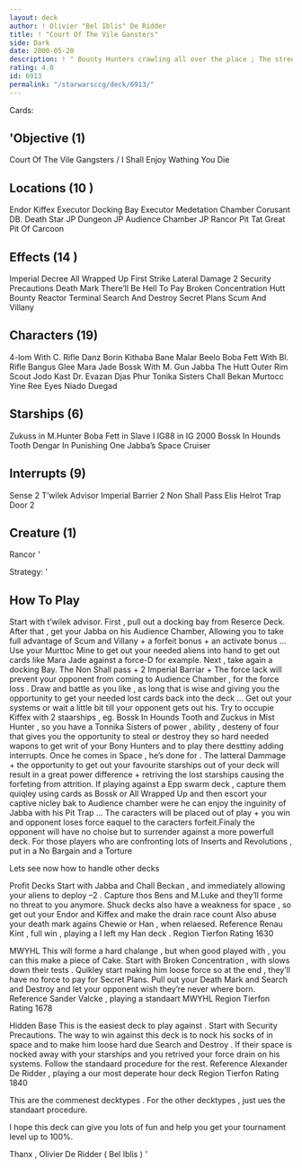 ```yaml
---
layout: deck
author: ! Olivier "Bel Iblis" De Ridder
title: ! "Court Of The Vile Gansters"
side: Dark
date: 2000-05-20
description: ! " Bounty Hunters crawling all over the place ; The streets are filled with Hutt slime…You don’t find  decent people anymore , only  scum and villany employed by the Hutts or whoever needs their services …This is my deck , made i"
rating: 4.0
id: 6913
permalink: "/starwarsccg/deck/6913/"
---
```

Cards: 

'Objective (1)
------------
Court Of The Vile Gangsters / I Shall Enjoy Wathing You Die

Locations (10 )
------------
Endor
Kiffex
Executor  Docking Bay
Executor  Medetation Chamber
Corusant  DB.
Death Star
JP  Dungeon
JP  Audience Chamber
JP  Rancor Pit
Tat  Great Pit Of Carcoon

Effects (14 )
---------
Imperial Decree
All Wrapped Up
First Strike
Lateral Damage 2
Security Precautions
Death Mark
There’ll Be Hell To Pay
Broken Concentration
Hutt Bounty
Reactor Terminal
Search And Destroy
Secret Plans
Scum And Villany

Characters (19)
-------------
4-lom With C. Rifle
Danz Borin
Kithaba
Bane Malar
Beelo
Boba Fett With Bl. Rifle
Bangus Glee
Mara Jade
Bossk With M. Gun
Jabba The Hutt
Outer Rim Scout
Jodo Kast
Dr. Evazan
Djas Phur
Tonika Sisters
Chall Bekan
Murtocc Yine
Ree Eyes
Niado Duegad


Starships (6)
------------
Zukuss in M.Hunter
Boba Fett in Slave I
IG88 in IG 2000
Bossk In Hounds Tooth
Dengar In Punishing One
Jabba’s Space Cruiser

Interrupts (9)
------------
Sense 2
T’wilek Advisor
Imperial Barrier 2
Non Shall Pass
Elis Helrot
Trap Door 2

Creature (1)
--------------
Rancor
'

Strategy: '

How To Play 
-----------------
Start with t&#8217;wilek advisor.
First , pull out a docking bay from Reserce Deck. After that , get your Jabba on his Audience Chamber,
Allowing you to take full advantage of Scum and Villany + a forfeit bonus + an activate bonus &#8230;
Use your Murttoc Mine to get out your needed aliens into hand to get out cards like Mara Jade against a force-D for example.
Next , take again a docking Bay. The Non Shall pass + 2 Imperial Barriar + The force lack will prevent your opponent from coming to Audience Chamber , for the force loss . Draw and battle as you like , as long that is wise and giving you the opportunity to get your needed lost cards back into the deck &#8230;
Get out your systems or wait a little bit till your opponent gets out his.
Try to occupie Kiffex with 2 staarships , eg. Bossk In Hounds Tooth and Zuckus in Mist Hunter , so you have a Tonnika Sisters of power , ability , desteny of four that gives you the opportunity to steal or destroy they so hard needed wapons to get writ of your Bony Hunters and to play there desttiny adding interrupts.
 Once he comes in Space , he&#8217;s done for . The latteral Dammage + the opportunity to get out your favourite starships out of your deck will result in a great power difference + retriving the lost starships causing the forfeting from attrition.
If playing against a Epp swarm deck , capture them quiqley using cards as Bossk or All Wrapped Up and then escort your captive nicley bak to Audience chamber were he can enjoy the inguinity of Jabba with his Pit Trap &#8230; The caracters will be placed out of play + you win and opponent loses force eaquel to the caracters forfeit.Finaly the opponent will have no choise but to surrender against a more powerfull deck. For those players who are confronting lots of Inserts and Revolutions , put in a No Bargain and a Torture

Lets see now how  to handle other decks 

Profit Decks  Start with Jabba and Chall Beckan , and immediately allowing your aliens to deploy &#8211;2 .
Capture thos Bens and M.Luke and they&#8217;ll forme no threat to you anymore. Shuck decks also have a weakness for space , so get out your Endor and Kiffex and make the drain race count Also abuse your death mark agains Chewie or Han , when relaesed.
Reference  Renau Kint , full win , playing a I left my Han deck . Region  Tierfon Rating  1630

MWYHL  This will forme a hard chalange , but when good played with , you  can this make a piece of Cake. Start with Broken Concentration , with slows down their tests . Quikley start making him loose force so at the end , they&#8217;ll have no force to pay for Secret Plans. Pull out your Death Mark and Search and Destroy and let your opponent wish they&#8217;re never where born.
Reference  Sander Valcke , playing a standaart MWYHL Region  Tierfon Rating  1678

Hidden Base  This is the easiest deck to play against . Start with Security Precautions. The way to win against this deck is to nock his socks of in space and to make him loose hard due Search and Destroy . If their space is nocked away with your starships and you retrived your force drain on his systems. Follow the standaard procedure for the rest.
Reference  Alexander De Ridder , playing a our most deperate hour deck Region Tierfon Rating  1840

This are the commenest decktypes .
For the other decktypes , just ues the standaart procedure.

I hope this deck can give you lots of fun and help you get your tournament level up to 100%.

Thanx ,
Olivier De Ridder ( Bel Iblis ) '
